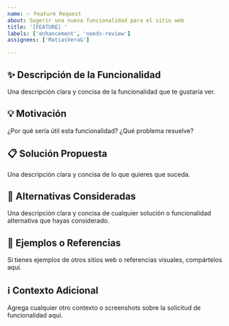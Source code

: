 ```yaml
---
name: ✨ Feature Request
about: Sugerir una nueva funcionalidad para el sitio web
title: '[FEATURE] '
labels: ['enhancement', 'needs-review']
assignees: ['MatiasVeraG']

---
```


## ✨ Descripción de la Funcionalidad
Una descripción clara y concisa de la funcionalidad que te gustaría ver.

## 💡 Motivación
¿Por qué sería útil esta funcionalidad? ¿Qué problema resuelve?

## 📋 Solución Propuesta
Una descripción clara y concisa de lo que quieres que suceda.

## 🔄 Alternativas Consideradas
Una descripción clara y concisa de cualquier solución o funcionalidad alternativa que hayas considerado.

## 📱 Ejemplos o Referencias
Si tienes ejemplos de otros sitios web o referencias visuales, compártelos aquí.

## ℹ️ Contexto Adicional
Agrega cualquier otro contexto o screenshots sobre la solicitud de funcionalidad aquí.